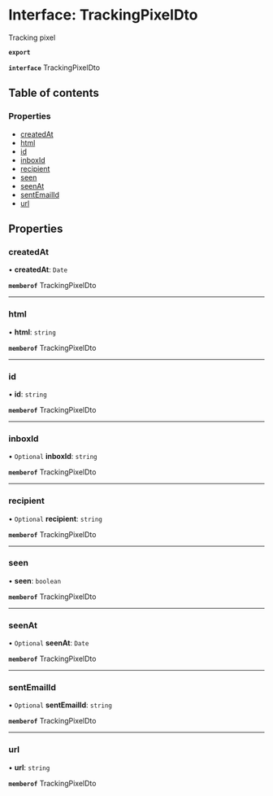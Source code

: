 # Interface: TrackingPixelDto

Tracking pixel

**`export`**

**`interface`** TrackingPixelDto

## Table of contents

### Properties

- [createdAt](TrackingPixelDto.md#createdat)
- [html](TrackingPixelDto.md#html)
- [id](TrackingPixelDto.md#id)
- [inboxId](TrackingPixelDto.md#inboxid)
- [recipient](TrackingPixelDto.md#recipient)
- [seen](TrackingPixelDto.md#seen)
- [seenAt](TrackingPixelDto.md#seenat)
- [sentEmailId](TrackingPixelDto.md#sentemailid)
- [url](TrackingPixelDto.md#url)

## Properties

### <a id="createdat" name="createdat"></a> createdAt

• **createdAt**: `Date`

**`memberof`** TrackingPixelDto

___

### <a id="html" name="html"></a> html

• **html**: `string`

**`memberof`** TrackingPixelDto

___

### <a id="id" name="id"></a> id

• **id**: `string`

**`memberof`** TrackingPixelDto

___

### <a id="inboxid" name="inboxid"></a> inboxId

• `Optional` **inboxId**: `string`

**`memberof`** TrackingPixelDto

___

### <a id="recipient" name="recipient"></a> recipient

• `Optional` **recipient**: `string`

**`memberof`** TrackingPixelDto

___

### <a id="seen" name="seen"></a> seen

• **seen**: `boolean`

**`memberof`** TrackingPixelDto

___

### <a id="seenat" name="seenat"></a> seenAt

• `Optional` **seenAt**: `Date`

**`memberof`** TrackingPixelDto

___

### <a id="sentemailid" name="sentemailid"></a> sentEmailId

• `Optional` **sentEmailId**: `string`

**`memberof`** TrackingPixelDto

___

### <a id="url" name="url"></a> url

• **url**: `string`

**`memberof`** TrackingPixelDto
